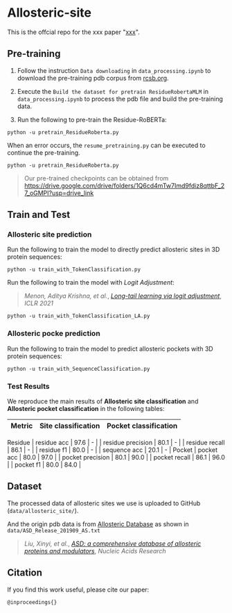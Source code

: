 # Allosteric-site
This is the offcial repo for the xxx paper "[xxx](https://google.com)".

## Pre-training

1. Follow the instruction `Data downloading` in `data_processing.ipynb` to download the pre-training pdb corpus from [rcsb.org](https://www.rcsb.org/).
   
2. Execute the `Build the dataset for pretrain ResidueRobertaMLM` in `data_processing.ipynb` to process the pdb file and build the pre-training data.

3.  Run the following to pre-train the Residue-RoBERTa:
```
python -u pretrain_ResidueRoberta.py
```

When an error occurs, the `resume_pretraining.py` can be executed to continue the pre-training.
```
python -u pretrain_ResidueRoberta.py
```

> Our pre-trained checkpoints can be obtained from https://drive.google.com/drive/folders/1Q6cd4mTw7Imd9fdiz8qttbF_27_oGMPI?usp=drive_link

## Train and Test

### Allosteric site prediction

Run the following to train the model to directly predict allosteric sites in 3D protein sequences:
```
python -u train_with_TokenClassification.py
```

Run the following to train the model with *Logit Adjustment*:
> *Menon, Aditya Krishna, et al.*, 
> *[Long-tail learning via logit adjustment](https://openreview.net/forum?id=37nvvqkCo5)*,
> *ICLR 2021*
```
python -u train_with_TokenClassification_LA.py
```

### Allosteric pocke prediction

Run the following to train the model to predict allosteric pockets with 3D protein sequences:
```
python -u train_with_SequenceClassification.py
```

### Test Results

We reproduce the main results of **Allosteric site classification** and **Allosteric pocket classification** in the following tables:

| Metric | Site classification | Pocket classification |
| :--- | :---: | :---: |
Residue
| residue acc | 97.6 | - |
| residue precision | 80.1 | - |
| residue recall | 86.1 | - |
| residue f1 | 80.0 | - |
| sequence acc | 20.1 | - |
Pocket
| pocket acc | 80.0 | 97.0 |
| pocket precision | 80.1 | 90.0 |
| pocket recall | 86.1 | 96.0 |
| pocket f1 | 80.0 | 84.0 |

## Dataset

The processed data of allosteric sites we use is uploaded to GitHub (`data/allosteric_site/`).

And the origin pdb data is from [Allosteric Database](https://mdl.shsmu.edu.cn/ASD/module/mainpage/mainpage.jsp) as shown in `data/ASD_Release_201909_AS.txt`
> *Liu, Xinyi, et al.*,
> *[ASD: a comprehensive database of allosteric proteins and modulators](https://doi.org/10.1093/nar/gkq1022)*,
> *Nucleic Acids Research*

## Citation

If you find this work useful, please cite our paper:
```
@inproceedings{}
```